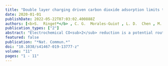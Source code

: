 ```yaml
---
title: "Double layer charging driven carbon dioxide adsorption limits the rate of electrochemical carbon dioxide reduction on Gold"
date: 2020-01-01
publishDate: 2022-05-22T07:03:02.400888Z
authors: [<b>S.  Ringe†*</b> , C. G.  Morales-Guio† , L. D.  Chen , M.  Fields , T. F.  Jaramillo , C.  Hahn , K.  Chan* ]
publication_types: ["2"]
abstract: "Electrochemical CO<sub>2</sub> reduction is a potential route to the sustainable production of valuable fuels and chemicals. Here, we perform CO<sub>2</sub> reduction experiments on Gold at neutral to acidic pH values to elucidate the long-standing controversy surrounding the rate-limiting step. We find the CO production rate to be invariant with pH on a Standard Hydrogen Electrode scale and conclude that it is limited by the CO<sub>2</sub> adsorption step. We present a new multi-scale modeling scheme that integrates ab initio reaction kinetics with mass transport simulations, explicitly considering the charged electric double layer. The model reproduces the experimental CO polarization curve and reveals the rate-limiting step to be *COOH to *CO at low overpotentials, CO<sub>2</sub> adsorption at intermediate ones, and CO<sub>2</sub> mass transport at high overpotentials. Finally, we show the Tafel slope to arise from the electrostatic interaction between the dipole of *CO<sub>2</sub> and the interfacial field. This work highlights the importance of surface charging for electrochemical kinetics and mass transport. Electrochemical CO<sub>2</sub> reduction is a potential route to the sustainable production of valuable fuels and chemicals. In this joint experimental-theoretical work, the authors address the issue of the rate-limiting step on Gold and present insights from multi-scale simulations into the importance of the electric double layer on reaction kinetics and mass transport."
featured: false
publication: "*Nat. Commun.*"
doi: "10.1038/s41467-019-13777-z"
volume: "11"
pages: "1 - 11"
---
```


